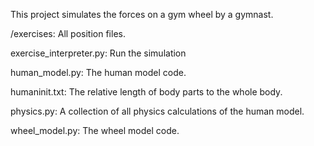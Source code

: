 This project simulates the forces on a gym wheel by a gymnast.

/exercises:
    All position files.

exercise_interpreter.py:
    Run the simulation

human_model.py:
    The human model code.

humaninit.txt:
    The relative length of body parts to the whole body.

physics.py:
     A collection of all physics calculations of the human model.

wheel_model.py:
    The wheel model code.
